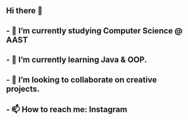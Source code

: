 ## Hi there 👋


## - 🔭 I’m currently studying Computer Science @ AAST
## - 🌱 I’m currently learning Java & OOP.
## - 👯 I’m looking to collaborate on creative projects.
## - 📫 How to reach me: Instagram

